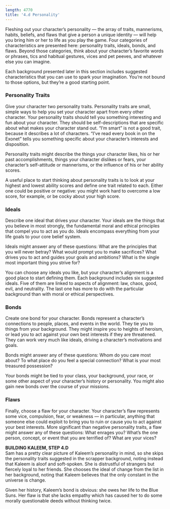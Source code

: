 ```yaml
---
length: 4770
title: '4.d Personality'
---
```


Fleshing out your character’s personality — the array of traits, mannerisms, habits, beliefs, and flaws that give a person
a unique identity — will help you bring him or her to life as you play the game. Four categories of characteristics are
presented here: personality traits, ideals, bonds, and flaws. Beyond those categories, think about your character’s
favorite words or phrases, tics and habitual gestures, vices and pet peeves, and whatever else you can imagine.

Each background presented later in this section includes suggested characteristics that you can use to spark your
imagination. You’re not bound to those options, but they’re a good starting point.

### Personality Traits
Give your character two personality traits. Personality traits are small, simple ways to help you set your character apart
from every other character. Your personality traits should tell you something interesting and fun about your character.
They should be self-descriptions that are specific about what makes your character stand out.
“I’m smart” is not a good trait, because it describes a lot of characters. “I’ve read every book in on the Exonet” tells
you something specific about your character’s interests and disposition.

Personality traits might describe the things your character likes, his or her past accomplishments, things your character
dislikes or fears, your character’s self-attitude or mannerisms, or the influence of his or her ability scores.

A useful place to start thinking about personality traits is to look at your highest and lowest ability scores and define
one trait related to each. Either one could be positive or negative: you might work hard to overcome a low score, for example,
or be cocky about your high score.

### Ideals
Describe one ideal that drives your character. Your ideals are the things that you believe in most strongly, the fundamental
moral and ethical principles that compel you to act as you do. Ideals encompass everything from your life goals to your core belief system.

Ideals might answer any of these questions: What are the principles that you will never betray? What would prompt you to
make sacrifices? What drives you to act and guides your goals and ambitions? What is the single most important thing you strive for?

You can choose any ideals you like, but your character’s alignment is a good place to start defining them. Each background
includes six suggested ideals. Five of them are linked to aspects of alignment: law, chaos, good, evil, and neutrality.
The last one has more to do with the particular background than with moral or ethical perspectives.

### Bonds
Create one bond for your character. Bonds represent a character’s connections to people, places, and events in the world.
They tie you to things from your background. They might inspire you to heights of heroism, or lead you to act against
your own best interests if they are threatened. They can work very much like ideals, driving a character’s motivations
and goals.

Bonds might answer any of these questions: Whom do you care most about? To what place do you feel a special connection?
What is your most treasured possession?

Your bonds might be tied to your class, your background, your race, or some other aspect of your character’s history or
personality. You might also gain new bonds over the course of your missions.

### Flaws
Finally, choose a flaw for your character. Your character’s flaw represents some vice, compulsion, fear, or weakness —
in particular, anything that someone else could exploit to bring you to ruin or cause you to act against your best interests.
More significant than negative personality traits, a flaw might answer any of these questions: What enrages you?
What’s the one person, concept, or event that you are terrified of? What are your vices?

<v-alert type="info" :value="true">
<strong>BUILDING KALEEM, STEP 4.D</strong><br>
Sam has a pretty clear picture of Kaleem’s personality in mind, so she skips the personality traits suggested in the scrapper
background, noting instead that Kaleem is aloof and soft-spoken. She is distrustful of strangers but fiercely loyal to her friends.
She chooses the ideal of change from the list in her background, noting that Kaleem believes that the only constant in the universe
is change.

Given her history, Kaleem’s bond is obvious: she owes her life to the Blue Suns. Her flaw is that she lacks empathy which
has caused her to do some morally questionable deeds without thinking twice.
</v-alert>

<source-reference pages="8-9, 34-35" source="basic"></source-reference>
